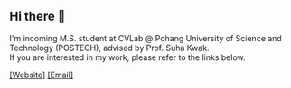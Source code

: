 ## Hi there 👋

<!-- [![solved.ac tier](http://mazassumnida.wtf/api/v2/generate_badge?boj=mc3218)](https://solved.ac/mc3218) -->

I'm incoming M.S. student at CVLab @ Pohang University of Science and Technology (POSTECH), advised by Prof. Suha Kwak. </br>
If you are interested in my work, please refer to the links below.

[[Website]](https://whyj-yj.notion.site/Yoonjae-Baek-be25bba6f6144f64a222d1e5c849ace0?pvs=4) [[Email]](mailto:mc3218@g.skku.edu)

